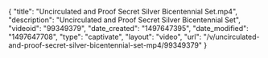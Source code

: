 {
    "title": "Uncirculated and Proof Secret Silver Bicentennial Set.mp4",
    "description": "Uncirculated and Proof Secret Silver Bicentennial Set",
    "videoid": "99349379",
    "date_created": "1497647395",
    "date_modified": "1497647708",
    "type": "captivate",
    "layout": "video",
    "url": "\/v\/uncirculated-and-proof-secret-silver-bicentennial-set-mp4\/99349379"
}